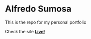 # Alfredo Sumosa

This is the repo for my personal portfolio

Check the site [**Live!**](http://alfredosumosa.com)